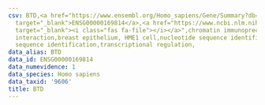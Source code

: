 ```yaml
---
csv: BTD,<a href="https://www.ensembl.org/Homo_sapiens/Gene/Summary?db=core;g=ENSG00000169814"
  target="_blank">ENSG00000169814</a>,<a href="https://www.ncbi.nlm.nih.gov/pubmed/22863008"
  target="_blank"><i class="fas fa-file"></i></a>",chromatin immunoprecipitation assay,direct
  interaction,breast epithelium, HME1 cell,nucleotide sequence identification,nucleotide
  sequence identification,transcriptional regulation,
data_alias: BTD
data_id: ENSG00000169814
data_numevidence: 1
data_species: Homo sapiens
data_taxid: '9606'
title: BTD
---
```

